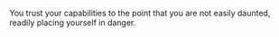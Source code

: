 You trust your capabilities to the point that you are not easily daunted, readily placing yourself in danger.  